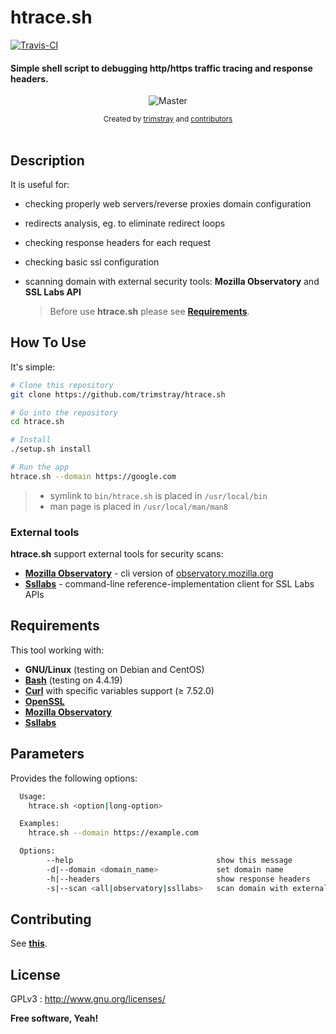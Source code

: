 <h1 align="left">htrace.sh</h1>

<p align="left">
  <a href="https://travis-ci.org/trimstray/htrace.sh">
    <img src="https://travis-ci.org/trimstray/htrace.sh.svg?branch=master"
        alt="Travis-CI">
  </a>
</p>

<h4 align="left">Simple shell script to debugging http/https traffic tracing and response headers.</h4>

<p align="center">
    <img src="https://github.com/trimstray/htrace.sh/blob/master/doc/img/htrace.sh_preview.png"
        alt="Master">
</p>

<div align="center">
  <sub>Created by
  <a href="https://twitter.com/trimstray">trimstray</a> and
  <a href="https://github.com/trimstray/htrace.sh/graphs/contributors">
    contributors
  </a>
</div>

<br>

## Description

It is useful for:

- checking properly web servers/reverse proxies domain configuration
- redirects analysis, eg. to eliminate redirect loops
- checking response headers for each request
- checking basic ssl configuration
- scanning domain with external security tools: **Mozilla Observatory** and **SSL Labs API**

  > Before use **htrace.sh** please see **[Requirements](#requirements)**.

## How To Use

It's simple:

```bash
# Clone this repository
git clone https://github.com/trimstray/htrace.sh

# Go into the repository
cd htrace.sh

# Install
./setup.sh install

# Run the app
htrace.sh --domain https://google.com
```

> * symlink to `bin/htrace.sh` is placed in `/usr/local/bin`
> * man page is placed in `/usr/local/man/man8`

### External tools

**htrace.sh** support external tools for security scans:

- **[Mozilla Observatory](https://github.com/mozilla/http-observatory)** - cli version of [observatory.mozilla.org](observatory.mozilla.org)
- **[Ssllabs](https://github.com/ssllabs/ssllabs-scan)** - command-line reference-implementation client for SSL Labs APIs

## Requirements

This tool working with:

- **GNU/Linux** (testing on Debian and CentOS)
- **[Bash](https://www.gnu.org/software/bash/)** (testing on 4.4.19)
- **[Curl](https://curl.haxx.se/)** with specific variables support (≥ 7.52.0)
- **[OpenSSL](https://www.openssl.org/)**
- **[Mozilla Observatory](https://github.com/mozilla/http-observatory)**
- **[Ssllabs](https://github.com/ssllabs/ssllabs-scan)**

## Parameters

Provides the following options:

```bash
  Usage:
    htrace.sh <option|long-option>

  Examples:
    htrace.sh --domain https://example.com

  Options:
        --help                                show this message
        -d|--domain <domain_name>             set domain name
        -h|--headers                          show response headers
        -s|--scan <all|observatory|ssllabs>   scan domain with external security tools
```

## Contributing

See **[this](CONTRIBUTING.md)**.

## License

GPLv3 : <http://www.gnu.org/licenses/>

**Free software, Yeah!**
